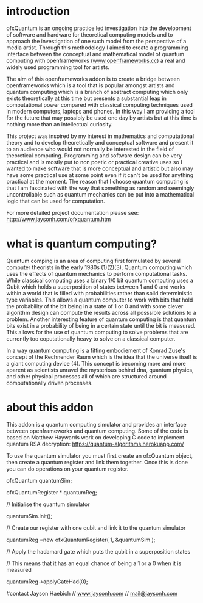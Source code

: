 # introduction
ofxQuantum is an ongoing practice led investigation into the development of software and hardware for theoretical computing models and to approach the investigation of one such model from the perspective of a media artist. Through this methodology I aimed to create a programming interface between the conceptual and mathematical model of quantum computing with openframeworks (www.openframeworks.cc) a real and widely used programming tool for artists. 

The aim of this openframeworks addon is to create a bridge between openframeworks which is a tool that is popular amongst artists and quantum computing which is a branch of abstract computing which only exists theoretically at this time but presents a substantial leap in computational power compared with classical computing techniques used in modern computers, laptops and phones. In this way I am providing a tool for the future that may possibly be used one day by artists but at this time is nothing more than an intellectual curiosity.

This project was inspired by my interest in mathematics and computational theory and to develop theoretically and conceptual software and present it to an audience who would not normally be interested in the field of theoretical computing. Programming and software design can be very practical and is mostly put to non poetic or practical creative uses so I wanted to make software that is more conceptual and artistic but also may have some practical use at some point even if it can't be used for anything practical at the moment. The reason that I choose quantum computing is that I am fascinated with the way that something as random and seemingly uncontrollable such as quantum mechanics can be put into a mathematical logic that can be used for computation.

For more detailed project documentation please see: http://www.jaysonh.com/ofxquantum.htm

# what is quantum computing?
Quantum comping is an area of computing first formulated by several computer theorists in the early 1980s (1)(2)(3). Quantum computing which uses the effects of quantum mechanics to perform computational tasks. While classical computing uses a binary 1/0 bit quantum computing uses a Qubit which holds a superposition of states between 1 and 0 and works within a world that is filled with probabilities rather than solid deterministic type variables. This allows a quantum computer to work with bits that hold the probability of the bit being in a state of 1 or 0 and with some clever algorithm design can compute the results across all posssible solutions to a problem. Another interesting feature of quantum computing is that quantum bits exist in a probability of being in a certain state until the bit is measured. This allows for the use of quantum computing to solve problems that are currently too coputationally heavy to solve on a classical computer.

In a way quantum computing is a fitting embodiement of Konrad Zuse's concept of the Rechnender Raum which is the idea that the universe itself is a giant computing device (4). This concept is becoming more and more aparent as scientists unravel the mysterious behind dna, quantum physics, and other physical processes all of which are structured around computationally driven processes.

# about this addon
This addon is a quantum computing simulator and provides an interface between openframeworks and quantum computing. Some of the code is based on Matthew Haywards work on developing C code to implement quantum RSA decryption: https://quantum-algorithms.herokuapp.com/

To use the quantum simulator you must first create an ofxQuantum object, then create a quantum register and link them together. Once this is done you can do operations on your quantum register.

ofxQuantum           quantumSim;

ofxQuantumRegister * quantumReg;

// Initialise the quantum simulator

quantumSim.init();
    
// Create our register with one qubit and link it to the quantum simulator

quantumReg =new ofxQuantumRegister( 1, &quantumSim );
    
// Apply the hadamard gate which puts the qubit in a superposition states

// This means that it has an equal chance of being a 1 or a 0 when it is measured

quantumReg->applyGateHad(0);

#contact
Jayson Haebich // www.jaysonh.com // mail@jaysonh.com